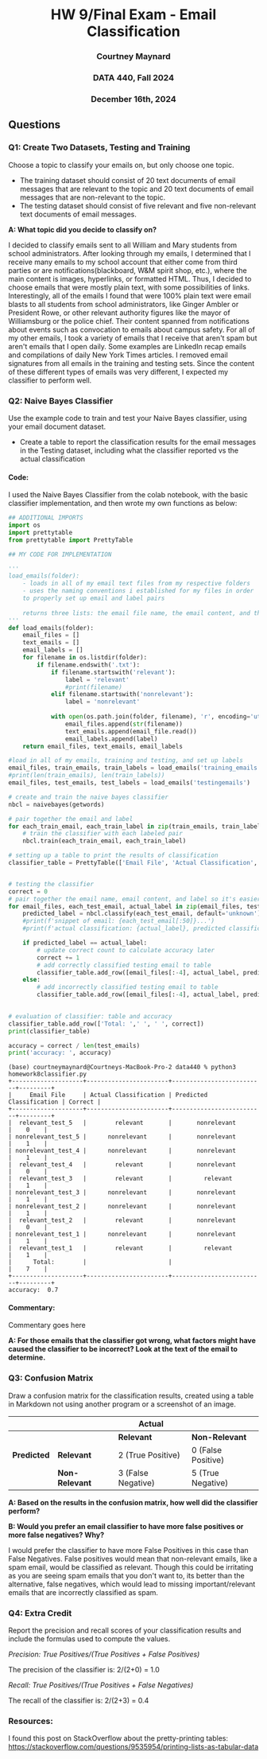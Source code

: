 <h1 align = "center">HW 9/Final Exam - Email Classification</h1>

<h3 align = "center">Courtney Maynard</h3>
<h3 align = "center">DATA 440, Fall 2024</h3>
<h3 align = "center">December 16th, 2024</h3>

## Questions
### Q1: Create Two Datasets, Testing and Training
Choose a topic to classify your emails on, but only choose one topic. 
- The training dataset should consist of 20 text documents of email messages that are relevant to the topic and 20 text documents of email messages that are non-relevant to the topic.
- The testing dataset should consist of five relevant and five non-relevant text documents of email messages.

**A: What topic did you decide to classify on?**

I decided to classify emails sent to all William and Mary students from school administrators. After looking through my emails, I determined that I receive many emails to my school account that either come from third parties or are notifications(blackboard, W&M spirit shop, etc.), where the main content is images, hyperlinks, or formatted HTML. Thus, I decided to choose emails that were mostly plain text, with some possibilities of links. Interestingly, all of the emails I found that were 100% plain text were email blasts to all students from school administrators, like Ginger Ambler or President Rowe, or other relevant authority figures like the mayor of Williamsburg or the police chief. Their content spanned from notifications about events such as convocation to emails about campus safety. For all of my other emails, I took a variety of emails that I receive that aren't spam but aren't emails that I open daily. Some examples are LinkedIn recap emails and compilations of daily New York Times articles. I removed email signatures from all emails in the training and testing sets. Since the content of these different types of emails was very different, I expected my classifier to perform well. 

### Q2: Naive Bayes Classifier
Use the example code to train and test your Naive Bayes classifier, using your email document dataset.
- Create a table to report the classification results for the email messages in the Testing dataset, including what the classifier reported vs the actual classification
  
#### Code:
I used the Naive Bayes Classifier from the colab notebook, with the basic classifier implementation, and then wrote my own functions as below:

```python
## ADDITIONAL IMPORTS
import os
import prettytable
from prettytable import PrettyTable

## MY CODE FOR IMPLEMENTATION

'''
load_emails(folder):
    - loads in all of my email text files from my respective folders
    - uses the naming conventions i established for my files in order
    to properly set up email and label pairs
    
    returns three lists: the email file name, the email content, and the email labels
'''
def load_emails(folder):
    email_files = []
    text_emails = []
    email_labels = []
    for filename in os.listdir(folder):
        if filename.endswith('.txt'):
            if filename.startswith('relevant'):
                label = 'relevant'
                #print(filename)
            elif filename.startswith('nonrelevant'):
                label = 'nonrelevant'
            
            with open(os.path.join(folder, filename), 'r', encoding='utf-8') as email_file:
                email_files.append(str(filename))
                text_emails.append(email_file.read())
                email_labels.append(label)
    return email_files, text_emails, email_labels

#load in all of my emails, training and testing, and set up labels
email_files, train_emails, train_labels = load_emails('training_emails')
#print(len(train_emails), len(train_labels))
email_files, test_emails, test_labels = load_emails('testingemails')

# create and train the naive bayes classifier
nbcl = naivebayes(getwords)

# pair together the email and label
for each_train_email, each_train_label in zip(train_emails, train_labels):
    # train the classifier with each labeled pair
    nbcl.train(each_train_email, each_train_label)

# setting up a table to print the results of classification
classifier_table = PrettyTable(['Email File', 'Actual Classification', 'Predicted Classification', 'Correct'])


# testing the classifier
correct = 0
# pair together the email name, email content, and label so it's easier to put all into the table and can be iterated over
for email_files, each_test_email, actual_label in zip(email_files, test_emails, test_labels):
    predicted_label = nbcl.classify(each_test_email, default='unknown')
    #print(f'snippet of email: {each_test_email[:50]}...')
    #print(f'actual classification: {actual_label}, predicted classification: {predicted_label}')

    if predicted_label == actual_label:
        # update correct count to calculate accuracy later
        correct += 1 
        # add correctly classified testing email to table
        classifier_table.add_row([email_files[:-4], actual_label, predicted_label, 1])
    else:
        # add incorrectly classified testing email to table
        classifier_table.add_row([email_files[:-4], actual_label, predicted_label, 0])
    

# evaluation of classifier: table and accuracy
classifier_table.add_row(['Total: ',' ', ' ', correct])
print(classifier_table)

accuracy = correct / len(test_emails)
print('accuracy: ', accuracy)

```

```console
(base) courtneymaynard@Courtneys-MacBook-Pro-2 data440 % python3 homework8classifier.py
+--------------------+-----------------------+--------------------------+---------+
|     Email File     | Actual Classification | Predicted Classification | Correct |
+--------------------+-----------------------+--------------------------+---------+
|  relevant_test_5   |        relevant       |       nonrelevant        |    0    |
| nonrelevant_test_5 |      nonrelevant      |       nonrelevant        |    1    |
| nonrelevant_test_4 |      nonrelevant      |       nonrelevant        |    1    |
|  relevant_test_4   |        relevant       |       nonrelevant        |    0    |
|  relevant_test_3   |        relevant       |         relevant         |    1    |
| nonrelevant_test_3 |      nonrelevant      |       nonrelevant        |    1    |
| nonrelevant_test_2 |      nonrelevant      |       nonrelevant        |    1    |
|  relevant_test_2   |        relevant       |       nonrelevant        |    0    |
| nonrelevant_test_1 |      nonrelevant      |       nonrelevant        |    1    |
|  relevant_test_1   |        relevant       |         relevant         |    1    |
|      Total:        |                       |                          |    7    |
+--------------------+-----------------------+--------------------------+---------+
accuracy:  0.7
```

#### Commentary:

Commentary goes here

**A: For those emails that the classifier got wrong, what factors might have caused the classifier to be incorrect? Look at the text of the email to determine.**


### Q3: Confusion Matrix
Draw a confusion matrix for the classification results, created using a table in Markdown not using another program or a screenshot of an image.

|  |  | **Actual** |  |
|--|--|--|--|
|  |  | **Relevant** | **Non-Relevant** |
| **Predicted** | **Relevant** | 2 (True Positive)  | 0 (False Positive)|
|  | **Non-Relevant** | 3 (False Negative) | 5 (True Negative) |



**A: Based on the results in the confusion matrix, how well did the classifier perform?**

**B: Would you prefer an email classifier to have more false positives or more false negatives? Why?**

I would prefer the classifier to have more False Positives in this case than False Negatives. False positives would mean that non-relevant emails, like a spam email, would be classified as relevant. Though this could be irritating as you are seeing spam emails that you don't want to, its better than the alternative, false negatives, which would lead to missing important/relevant emails that are incorrectly classified as spam.

### Q4: Extra Credit
Report the precision and recall scores of your classification results and include the formulas used to compute the values.

_Precision: True Positives/(True Positives + False Positives)_

The precision of the classifier is: 2/(2+0) = 1.0

_Recall: True Positives/(True Positives + False Negatives)_

The recall of the classifier is: 2/(2+3) = 0.4


### Resources:
I found this post on StackOverflow about the pretty-printing tables: https://stackoverflow.com/questions/9535954/printing-lists-as-tabular-data
